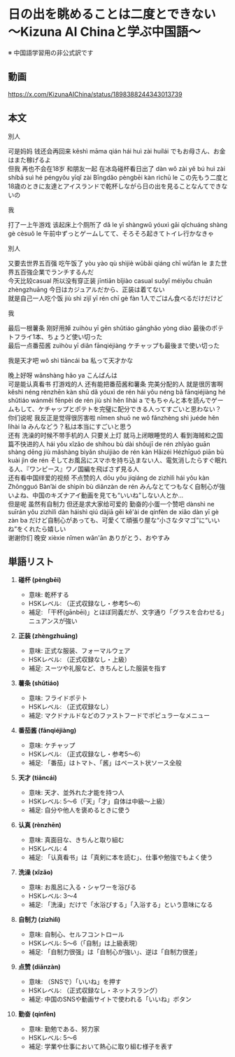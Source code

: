 # 日の出を眺めることは二度とできない 〜Kizuna AI Chinaと学ぶ中国語〜
※ 中国語学習用の非公式訳です

## 動画
https://x.com/KizunaAIChina/status/1898388244343013739

## 本文
別人

可是妈妈 钱还会再回来  kěshì māma qián hái huì zài huílái でもお母さん、お金はまた稼げるよ  
但我 再也不会在18岁 和朋友一起 在冰岛碰杯看日出了 dàn wǒ zài yě bú huì zài shíbā suì hé péngyǒu yīqǐ zài Bīngdǎo pèngbēi kàn rìchū le この先もう二度と18歳のときに友達とアイスランドで乾杯しながら日の出を見ることなんてできないの 

我 

打了一上午游戏 该起床上个厕所了 dǎ le yī shàngwǔ yóuxì gāi qǐchuáng shàng gè cèsuǒ le 午前中ずっとゲームしてて、そろそろ起きてトイレ行かなきゃ  

別人

又要去世界五百强 吃午饭了 yòu yào qù shìjiè wǔbǎi qiáng chī wǔfàn le また世界五百強企業でランチするんだ  
今天比较casual 所以没有穿正装 jīntiān bǐjiào casual suǒyǐ méiyǒu chuān zhèngzhuāng 今日はカジュアルだから、正装は着てない  
就是自己一人吃个饭 jiù shì zìjǐ yī rén chī gè fàn 1人でごはん食べるだけだけど  

我

最后一根薯条 刚好用掉 zuìhòu yī gēn shǔtiáo gānghǎo yòng diào 最後のポテトフライ1本、ちょうど使い切った  
最后一点番茄酱 zuìhòu yī diǎn fānqiéjiàng ケチャップも最後まで使い切った  

我是天才吧 wǒ shì tiāncái ba 私って天才かな  

晚上好呀 wǎnshàng hǎo ya こんばんは  
可是能认真看书 打游戏的人 还有能把番茄酱和薯条 完美分配的人 就是很厉害啊 kěshì néng rènzhēn kàn shū dǎ yóuxì de rén hái yǒu néng bǎ fānqiéjiàng hé shǔtiáo wánměi fēnpèi de rén jiù shì hěn lìhài a でもちゃんと本を読んでゲームもして、ケチャップとポテトを完璧に配分できる人ってすごいと思わない？  
你们说呢 我反正是觉得很厉害啦 nǐmen shuō ne wǒ fǎnzhèng shì juéde hěn lìhài la みんなどう？私は本当にすごいと思う  
还有 洗澡的时候不带手机的人 只要关上灯 就马上闭眼睡觉的人 看到海贼和之国篇不快进的人 hái yǒu xǐzǎo de shíhou bù dài shǒujī de rén zhǐyào guān shàng dēng jiù mǎshàng bìyǎn shuìjiào de rén kàn Hǎizéi Hézhīguó piān bù kuài jìn de rén そしてお風呂にスマホを持ち込まない人、電気消したらすぐ眠れる人、『ワンピース』ワノ国編を飛ばさず見る人  
还有看中国绊爱的视频 不点赞的人 dōu yǒu jíqiáng de zìzhìlì hái yǒu kàn Zhōngguó Bàn’ài de shìpín bù diǎnzàn de rén みんなとてつもなく自制心が強いよね、中国のキズナアイ動画を見ても“いいね”しない人とか…  
但是呢 虽然有自制力 但还是求大家给可爱的 勤奋的小蛋一个赞吧 dànshì ne suīrán yǒu zìzhìlì dàn háishì qiú dàjiā gěi kě'ài de qínfèn de xiǎo dàn yī gè zàn ba だけど自制心があっても、可愛くて頑張り屋な“小さなタマゴ”に“いいね”をくれたら嬉しい  
谢谢你们 晚安 xièxie nǐmen wǎn'ān ありがとう、おやすみ  

## 単語リスト
1. **碰杯 (pèngbēi)**  
   - 意味: 乾杯する  
   - HSKレベル: （正式収録なし・参考5〜6）  
   - 補足: 「干杯(gānbēi)」とほぼ同義だが、文字通り「グラスを合わせる」ニュアンスが強い  

2. **正装 (zhèngzhuāng)**  
   - 意味: 正式な服装、フォーマルウェア  
   - HSKレベル: （正式収録なし・上級）  
   - 補足: スーツや礼服など、きちんとした服装を指す  

3. **薯条 (shǔtiáo)**  
   - 意味: フライドポテト  
   - HSKレベル: （正式収録なし）  
   - 補足: マクドナルドなどのファストフードでポピュラーなメニュー  

4. **番茄酱 (fānqiéjiàng)**  
   - 意味: ケチャップ  
   - HSKレベル: （正式収録なし・参考5〜6）  
   - 補足: 「番茄」はトマト、「酱」はペースト状ソース全般  

5. **天才 (tiāncái)**  
   - 意味: 天才、並外れた才能を持つ人  
   - HSKレベル: 5〜6（「天」「才」自体は中級〜上級）  
   - 補足: 自分や他人を褒めるときに使う  

6. **认真 (rènzhēn)**  
   - 意味: 真面目な、きちんと取り組む  
   - HSKレベル: 4  
   - 補足: 「认真看书」は「真剣に本を読む」、仕事や勉強でもよく使う  

7. **洗澡 (xǐzǎo)**  
   - 意味: お風呂に入る・シャワーを浴びる  
   - HSKレベル: 3〜4  
   - 補足: 「洗澡」だけで「水浴びする」「入浴する」という意味になる  

8. **自制力 (zìzhìlì)**  
   - 意味: 自制心、セルフコントロール  
   - HSKレベル: 5〜6（「自制」は上級表現）  
   - 補足: 「自制力很强」は「自制心が強い」、逆は「自制力很差」  

9. **点赞 (diǎnzàn)**  
   - 意味: （SNSで）「いいね」を押す  
   - HSKレベル: （正式収録なし・ネットスラング）  
   - 補足: 中国のSNSや動画サイトで使われる「いいね」ボタン  

10. **勤奋 (qínfèn)**  
    - 意味: 勤勉である、努力家  
    - HSKレベル: 5〜6  
    - 補足: 学業や仕事において熱心に取り組む様子を表す  
